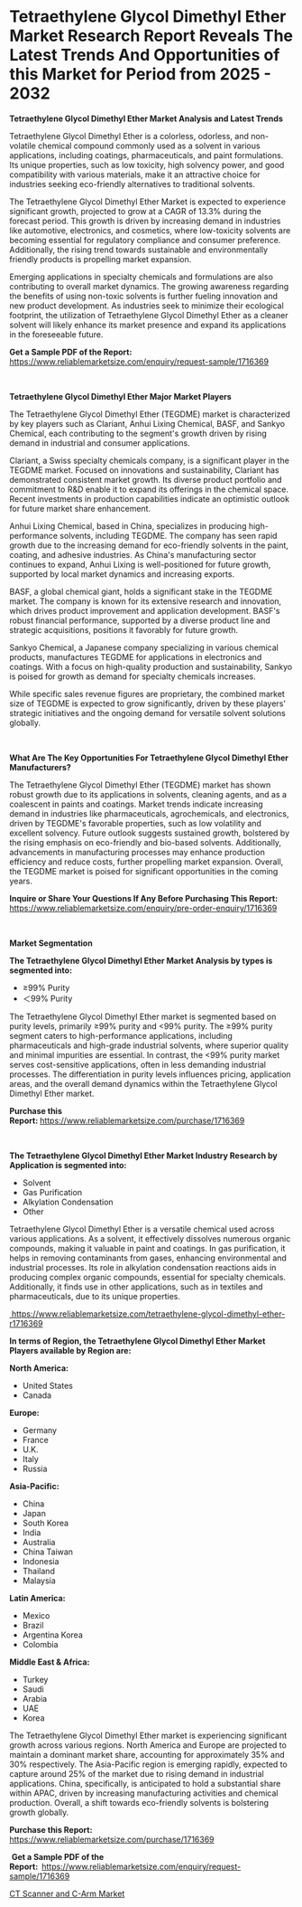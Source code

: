 <p><h1>Tetraethylene Glycol Dimethyl Ether Market Research Report Reveals The Latest Trends And Opportunities of this Market for Period from 2025 - 2032</h1></p><p><strong>Tetraethylene Glycol Dimethyl Ether Market Analysis and Latest Trends</strong></p>
<p><p>Tetraethylene Glycol Dimethyl Ether is a colorless, odorless, and non-volatile chemical compound commonly used as a solvent in various applications, including coatings, pharmaceuticals, and paint formulations. Its unique properties, such as low toxicity, high solvency power, and good compatibility with various materials, make it an attractive choice for industries seeking eco-friendly alternatives to traditional solvents.</p><p>The Tetraethylene Glycol Dimethyl Ether Market is expected to experience significant growth, projected to grow at a CAGR of 13.3% during the forecast period. This growth is driven by increasing demand in industries like automotive, electronics, and cosmetics, where low-toxicity solvents are becoming essential for regulatory compliance and consumer preference. Additionally, the rising trend towards sustainable and environmentally friendly products is propelling market expansion.</p><p>Emerging applications in specialty chemicals and formulations are also contributing to overall market dynamics. The growing awareness regarding the benefits of using non-toxic solvents is further fueling innovation and new product development. As industries seek to minimize their ecological footprint, the utilization of Tetraethylene Glycol Dimethyl Ether as a cleaner solvent will likely enhance its market presence and expand its applications in the foreseeable future.</p></p>
<p><strong>Get a Sample PDF of the Report:&nbsp;</strong> <a href="https://www.reliablemarketsize.com/enquiry/request-sample/1716369?utm_campaign=1845&utm_medium=2&utm_source=Github&utm_content=ia&utm_term=12012025&utm_id=tetraethylene-glycol-dimethyl-ether">https://www.reliablemarketsize.com/enquiry/request-sample/1716369</a></p>
<p>&nbsp;</p>
<p><strong>Tetraethylene Glycol Dimethyl Ether Major Market Players</strong></p>
<p><p>The Tetraethylene Glycol Dimethyl Ether (TEGDME) market is characterized by key players such as Clariant, Anhui Lixing Chemical, BASF, and Sankyo Chemical, each contributing to the segment's growth driven by rising demand in industrial and consumer applications.</p><p>Clariant, a Swiss specialty chemicals company, is a significant player in the TEGDME market. Focused on innovations and sustainability, Clariant has demonstrated consistent market growth. Its diverse product portfolio and commitment to R&D enable it to expand its offerings in the chemical space. Recent investments in production capabilities indicate an optimistic outlook for future market share enhancement.</p><p>Anhui Lixing Chemical, based in China, specializes in producing high-performance solvents, including TEGDME. The company has seen rapid growth due to the increasing demand for eco-friendly solvents in the paint, coating, and adhesive industries. As China's manufacturing sector continues to expand, Anhui Lixing is well-positioned for future growth, supported by local market dynamics and increasing exports.</p><p>BASF, a global chemical giant, holds a significant stake in the TEGDME market. The company is known for its extensive research and innovation, which drives product improvement and application development. BASF's robust financial performance, supported by a diverse product line and strategic acquisitions, positions it favorably for future growth. </p><p>Sankyo Chemical, a Japanese company specializing in various chemical products, manufactures TEGDME for applications in electronics and coatings. With a focus on high-quality production and sustainability, Sankyo is poised for growth as demand for specialty chemicals increases.</p><p>While specific sales revenue figures are proprietary, the combined market size of TEGDME is expected to grow significantly, driven by these players' strategic initiatives and the ongoing demand for versatile solvent solutions globally.</p></p>
<p>&nbsp;</p>
<p><strong>What Are The Key Opportunities For Tetraethylene Glycol Dimethyl Ether Manufacturers?</strong></p>
<p><p>The Tetraethylene Glycol Dimethyl Ether (TEGDME) market has shown robust growth due to its applications in solvents, cleaning agents, and as a coalescent in paints and coatings. Market trends indicate increasing demand in industries like pharmaceuticals, agrochemicals, and electronics, driven by TEGDME's favorable properties, such as low volatility and excellent solvency. Future outlook suggests sustained growth, bolstered by the rising emphasis on eco-friendly and bio-based solvents. Additionally, advancements in manufacturing processes may enhance production efficiency and reduce costs, further propelling market expansion. Overall, the TEGDME market is poised for significant opportunities in the coming years.</p></p>
<p><strong>Inquire or Share Your Questions If Any Before Purchasing This Report:</strong> <a href="https://www.reliablemarketsize.com/enquiry/pre-order-enquiry/1716369?utm_campaign=1845&utm_medium=2&utm_source=Github&utm_content=ia&utm_term=12012025&utm_id=tetraethylene-glycol-dimethyl-ether">https://www.reliablemarketsize.com/enquiry/pre-order-enquiry/1716369</a></p>
<p>&nbsp;</p>
<p><strong>Market Segmentation</strong></p>
<p><strong>The Tetraethylene Glycol Dimethyl Ether Market Analysis by types is segmented into:</strong></p>
<p><ul><li>≥99% Purity</li><li>＜99% Purity</li></ul></p>
<p><p>The Tetraethylene Glycol Dimethyl Ether market is segmented based on purity levels, primarily ≥99% purity and <99% purity. The ≥99% purity segment caters to high-performance applications, including pharmaceuticals and high-grade industrial solvents, where superior quality and minimal impurities are essential. In contrast, the <99% purity market serves cost-sensitive applications, often in less demanding industrial processes. The differentiation in purity levels influences pricing, application areas, and the overall demand dynamics within the Tetraethylene Glycol Dimethyl Ether market.</p></p>
<p><strong>Purchase this Report:&nbsp;</strong><a href="https://www.reliablemarketsize.com/purchase/1716369?utm_campaign=1845&utm_medium=2&utm_source=Github&utm_content=ia&utm_term=12012025&utm_id=tetraethylene-glycol-dimethyl-ether">https://www.reliablemarketsize.com/purchase/1716369</a></p>
<p>&nbsp;</p>
<p><strong>The Tetraethylene Glycol Dimethyl Ether Market Industry Research by Application is segmented into:</strong></p>
<p><ul><li>Solvent</li><li>Gas Purification</li><li>Alkylation Condensation</li><li>Other</li></ul></p>
<p><p>Tetraethylene Glycol Dimethyl Ether is a versatile chemical used across various applications. As a solvent, it effectively dissolves numerous organic compounds, making it valuable in paint and coatings. In gas purification, it helps in removing contaminants from gases, enhancing environmental and industrial processes. Its role in alkylation condensation reactions aids in producing complex organic compounds, essential for specialty chemicals. Additionally, it finds use in other applications, such as in textiles and pharmaceuticals, due to its unique properties.</p></p>
<p><a href="https://www.reliablemarketsize.com/tetraethylene-glycol-dimethyl-ether-r1716369?utm_campaign=1845&utm_medium=2&utm_source=Github&utm_content=ia&utm_term=12012025&utm_id=tetraethylene-glycol-dimethyl-ether">&nbsp;https://www.reliablemarketsize.com/tetraethylene-glycol-dimethyl-ether-r1716369</a></p>
<p><strong>In terms of Region, the Tetraethylene Glycol Dimethyl Ether Market Players available by Region are:</strong></p>
<p>
    <p> <strong> North America: </strong>
        <ul>
            <li>United States</li>
            <li>Canada</li>
        </ul>
        </p> 
    <p> <strong> Europe: </strong>
        <ul>
            <li>Germany</li>
            <li>France</li>
            <li>U.K.</li>
            <li>Italy</li>
            <li>Russia</li>
        </ul>
        </p> 
    <p> <strong> Asia-Pacific: </strong>
        <ul>
            <li>China</li>
            <li>Japan</li>
            <li>South Korea</li>
            <li>India</li>
            <li>Australia</li>
            <li>China Taiwan</li>
            <li>Indonesia</li>
            <li>Thailand</li>
            <li>Malaysia</li>
        </ul>
        </p> 
    <p> <strong> Latin America: </strong>
        <ul>
            <li>Mexico</li>
            <li>Brazil</li>
            <li>Argentina Korea</li>
            <li>Colombia</li>
        </ul>
        </p> 
    <p> <strong> Middle East & Africa: </strong>
        <ul>
            <li>Turkey</li>
            <li>Saudi</li>
            <li>Arabia</li>
            <li>UAE</li>
            <li>Korea</li>
        </ul>
    </p>
    </p>
<p><p>The Tetraethylene Glycol Dimethyl Ether market is experiencing significant growth across various regions. North America and Europe are projected to maintain a dominant market share, accounting for approximately 35% and 30% respectively. The Asia-Pacific region is emerging rapidly, expected to capture around 25% of the market due to rising demand in industrial applications. China, specifically, is anticipated to hold a substantial share within APAC, driven by increasing manufacturing activities and chemical production. Overall, a shift towards eco-friendly solvents is bolstering growth globally.</p></p>
<p><strong>Purchase this Report: </strong><a href="https://www.reliablemarketsize.com/purchase/1716369?utm_campaign=1845&utm_medium=2&utm_source=Github&utm_content=ia&utm_term=12012025&utm_id=tetraethylene-glycol-dimethyl-ether">https://www.reliablemarketsize.com/purchase/1716369</a></p>
<p>&nbsp;<strong>Get a Sample PDF of the Report:&nbsp;&nbsp;</strong><a href="https://www.reliablemarketsize.com/enquiry/request-sample/1716369?utm_campaign=1845&utm_medium=2&utm_source=Github&utm_content=ia&utm_term=12012025&utm_id=tetraethylene-glycol-dimethyl-ether">https://www.reliablemarketsize.com/enquiry/request-sample/1716369</a></p>
<p><strong></strong></p>
<p><p><a href="https://github.com/RickHolmes3/Market-Research-Report-List-7/blob/main/ct-scanner-and-c-arm-market.md?utm_campaign=1845&utm_medium=2&utm_source=Github&utm_content=ia&utm_term=12012025&utm_id=tetraethylene-glycol-dimethyl-ether">CT Scanner and C-Arm Market</a></p></p>